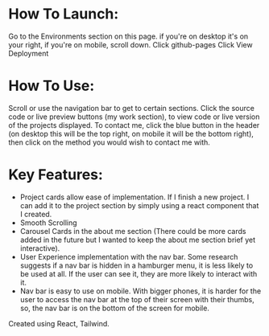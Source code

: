 # How To Launch:

Go to the Environments section on this page. if you're on desktop it's on your right, if you're on mobile, scroll down.
Click github-pages
Click View Deployment
# How To Use:

Scroll or use the navigation bar to get to certain sections.
Click the source code or live preview buttons (my work section), to view code or live version of the projects displayed.
To contact me, click the blue button in the header (on desktop this will be the top right, on mobile it will be the bottom right), then click on the method you would wish to contact me with.
# Key Features:
 - Project cards allow ease of implementation. If I finish a new project. I can add it to the project section by simply using a react component that I created.
 - Smooth Scrolling
 - Carousel Cards in the about me section (There could be more cards added in the future but I wanted to keep the about me section brief yet interactive).
 - User Experience implementation with the nav bar. Some research suggests if a nav bar is hidden in a hamburger menu, it is less likely to be used at all. If the user can see it, they are more likely to interact with it. 
 - Nav bar is easy to use on mobile. With bigger phones, it is harder for the user to access the nav bar at the top of their screen with their thumbs, so, the nav bar is on the bottom of the screen for mobile.
 



Created using React, Tailwind.